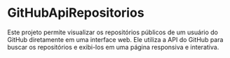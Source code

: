 # GitHubApiRepositorios
Este projeto permite visualizar os repositórios públicos de um usuário do GitHub diretamente em uma interface web. Ele utiliza a API do GitHub para buscar os repositórios e exibi-los em uma página responsiva e interativa.

